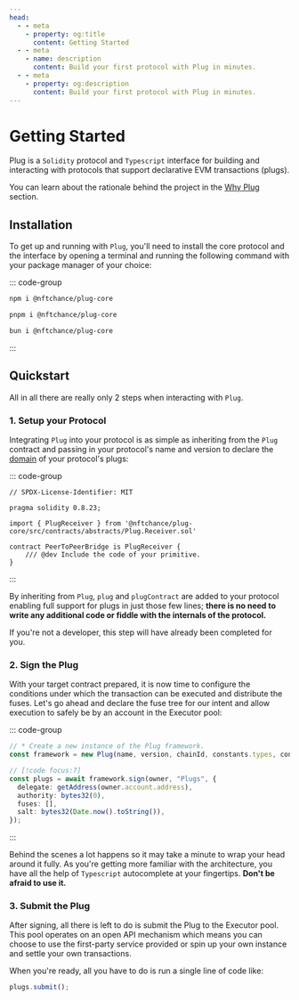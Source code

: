 ```yaml
---
head:
  - - meta
    - property: og:title
      content: Getting Started
  - - meta
    - name: description
      content: Build your first protocol with Plug in minutes.
  - - meta
    - property: og:description
      content: Build your first protocol with Plug in minutes.
---
```


# Getting Started

Plug is a `Solidity` protocol and `Typescript` interface for building and interacting with protocols that support declarative EVM transactions (plugs).

You can learn about the rationale behind the project in the [Why Plug](/introduction/why-plug) section.

## Installation

To get up and running with `Plug`, you'll need to install the core protocol and the interface by opening a terminal and running the following command with your package manager of your choice:

::: code-group

```bash [npm]
npm i @nftchance/plug-core
```

```bash [pnpm]
pnpm i @nftchance/plug-core
```

```bash [bun]
bun i @nftchance/plug-core
```

:::

## Quickstart

All in all there are really only 2 steps when interacting with `Plug`.

### 1. Setup your Protocol

Integrating `Plug` into your protocol is as simple as inheriting from the `Plug` contract and passing in your protocol's name and version to declare the [domain](https://eips.ethereum.org/EIPS/eip-712#definition-of-domainseparator) of your protocol's plugs:

::: code-group

```solidity 5,7,9,10,12 [PeerToPeerBridge.sol]
// SPDX-License-Identifier: MIT

pragma solidity 0.8.23;

import { PlugReceiver } from '@nftchance/plug-core/src/contracts/abstracts/Plug.Receiver.sol'

contract PeerToPeerBridge is PlugReceiver {
    /// @dev Include the code of your primitive.
}
```

:::

By inheriting from `Plug`, `plug` and `plugContract` are added to your protocol enabling full support for plugs in just those few lines; **there is no need to write any additional code or fiddle with the internals of the protocol.**

If you're not a developer, this step will have already been completed for you.

### 2. Sign the Plug

With your target contract prepared, it is now time to configure the conditions under which the transaction can be executed and distribute the fuses. Let's go ahead and declare the fuse tree for our intent and allow execution to safely be by an account in the Executor pool:

::: code-group

```typescript 10-16 [./example.ts]
// * Create a new instance of the Plug framework.
const framework = new Plug(name, version, chainId, constants.types, contract);

// [!code focus:7]
const plugs = await framework.sign(owner, "Plugs", {
  delegate: getAddress(owner.account.address),
  authority: bytes32(0),
  fuses: [],
  salt: bytes32(Date.now().toString()),
});
```

:::

Behind the scenes a lot happens so it may take a minute to wrap your head around it fully. As you're getting more familiar with the architecture, you have all the help of `Typescript` autocomplete at your fingertips. **Don't be afraid to use it.**

### 3. Submit the Plug

After signing, all there is left to do is submit the Plug to the Executor pool. This pool operates on an open API mechanism which means you can choose to use the first-party service provided or spin up your own instance and settle your own transactions.

When you're ready, all you have to do is run a single line of code like:

```typescript [./example.ts]
plugs.submit();
```
